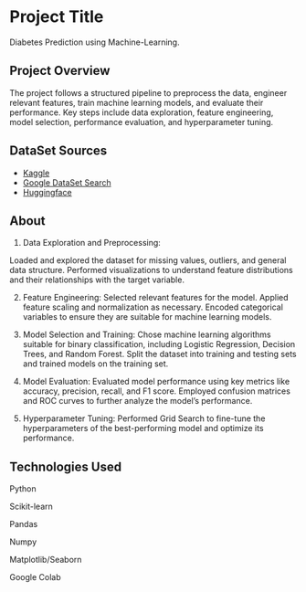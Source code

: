
# Project Title

Diabetes Prediction using Machine-Learning.



## Project Overview

The project follows a structured pipeline to preprocess the data, engineer relevant features, train machine learning models, and evaluate their performance. Key steps include data exploration, feature engineering, model selection, performance evaluation, and hyperparameter tuning.


## DataSet Sources

 - [Kaggle](kaggle.com)
 - [Google DataSet Search](https://datasetsearch.research.google.com/)
 - [Huggingface](https://huggingface.co/datasets)


## About
1. Data Exploration and Preprocessing:

Loaded and explored the dataset for missing values, outliers, and general data structure.
Performed visualizations to understand feature distributions and their relationships with the target variable.


2. Feature Engineering:
Selected relevant features for the model.
Applied feature scaling and normalization as necessary.
Encoded categorical variables to ensure they are suitable for machine learning models.


3. Model Selection and Training:
Chose machine learning algorithms suitable for binary classification, including Logistic Regression, Decision Trees, and Random Forest.
Split the dataset into training and testing sets and trained models on the training set.


4. Model Evaluation: 
Evaluated model performance using key metrics like accuracy, precision, recall, and F1 score.
Employed confusion matrices and ROC curves to further analyze the model’s performance.


5. Hyperparameter Tuning: 
Performed Grid Search to fine-tune the hyperparameters of the best-performing model and optimize its performance.

## Technologies Used

Python

Scikit-learn

Pandas

Numpy

Matplotlib/Seaborn

Google Colab
